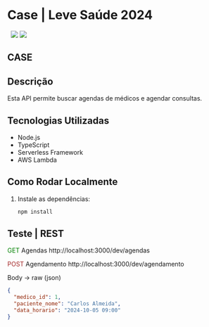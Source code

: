 # Case | Leve Saúde 2024
<img src="https://img.shields.io/badge/by-Alejandro.Fuentes-informational?style=for-the-badge&logoColor=white&color=004767" alt="" /> <img src="https://img.shields.io/badge/for-Leve_Saude-informational?style=for-the-badge&logoColor=white&color=004767" alt="" />
<img src="https://img.shields.io/badge/AWS_-232F3E?style=for-the-badge&logo=amazonwebservices&logoColor=white" />
<img src="https://img.shields.io/badge/AWS_-FF9900?style=for-the-badge&logo=awslambda&logoColor=white" />



## CASE

## Descrição
Esta API permite buscar agendas de médicos e agendar consultas.

## Tecnologias Utilizadas
- Node.js
- TypeScript
- Serverless Framework
- AWS Lambda

## Como Rodar Localmente

1. Instale as dependências:
   ```bash
   npm install


## Teste | REST

<span style="color:green;">GET</span> Agendas
http://localhost:3000/dev/agendas


<span style="color:brown;">POST</span> Agendamento
http://localhost:3000/dev/agendamento

Body -> raw (json)
```json
{
  "medico_id": 1,
  "paciente_nome": "Carlos Almeida",
  "data_horario": "2024-10-05 09:00"
}
```